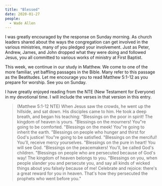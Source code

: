 ```yaml
---
title: "Blessed"
date: 2020-01-27
people:
  - Wade Allen
---
```


I was greatly encouraged by the response on Sunday morning. As church leaders shared about the ways the congregation can get involved in the various ministries, many of you pledged your involvement. Just as Peter, Andrew, James, and John dropped what they were doing and followed Jesus, you all committed to various works of ministry at First Baptist. 

This week, we continue in our study in Matthew. We come to one of the more familiar, yet baffling passages in the Bible. Many refer to this passage as the Beatitudes. Let me encourage you to read Matthew 5:1-12 as you prepare for worship. See you on Sunday.

I have greatly enjoyed reading from the NTE (New Testament for Everyone) in my devotional time. I will include the verses in that version in this entry.

>(Matthew 5:1-12 NTE) When Jesus saw the crowds, he went up the hillside, and sat down. His disciples came to him.  He took a deep breath, and began his teaching: "Blessings on the poor in spirit! The kingdom of heaven is yours. "Blessings on the mourners! You"re going to be comforted. "Blessings on the meek! You"re going to inherit the earth. "Blessings on people who hunger and thirst for God's justice! You"re going to be satisfied. "Blessings on the merciful! You'll, receive mercy yourselves. "Blessings on the pure in heart! You will see God. "Blessings on the peacemakers! You'll, be called God's children. "Blessings on people who are persecuted because of God's way! The kingdom of heaven belongs to you. "Blessings on you, when people slander you and persecute you, and say all kinds of wicked things about you falsely because of me!  Celebrate and rejoice: there's a great reward for you in heaven. That's how they persecuted the prophets who went before you."
